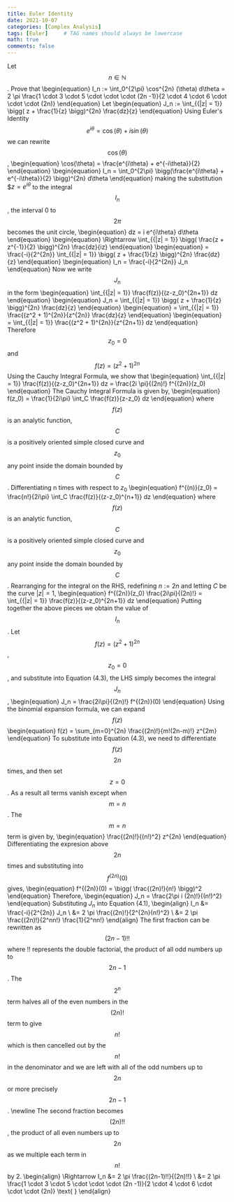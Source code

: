 ```yaml
---
title: Euler Identity
date: 2021-10-07
categories: [Complex Analysis]
tags: [Euler]     # TAG names should always be lowercase
math: true
comments: false
---
```

Let $$n \in \mathbb{N}$$. Prove that
\begin{equation}
I_n := \int_0^{2\pi} \cos^{2n} (\theta) d\theta = 2 \pi \frac{1 \cdot 3 \cdot 5 \cdot \cdot \cdot (2n -1)}{2 \cdot 4 \cdot 6 \cdot \cdot \cdot (2n)}
\end{equation}
Let
\begin{equation}
J_n := \int_{\{|z| = 1\}} \bigg( z + \frac{1}{z} \bigg)^{2n} \frac{dz}{z}
\end{equation}
Using Euler's Identity $$e^{i \theta} = \cos(\theta) + i\sin(\theta)$$ we can rewrite $$\cos(\theta)$$,
\begin{equation}
\cos(\theta) = \frac{e^{i\theta} + e^{-i\theta}}{2}
\end{equation}
\begin{equation}
I_n = \int_0^{2\pi} \bigg(\frac{e^{i\theta} + e^{-i\theta}}{2} \bigg)^{2n} d\theta
\end{equation}
making the substitution $$z = e^{i \theta}$ to the integral $$I_n$$, the interval 0 to $$2\pi$$ becomes the unit circle,
\begin{equation}
dz = i e^{i\theta} d\theta
\end{equation}
\begin{equation}
\Rightarrow \int_{\{|z| = 1\}} \bigg( \frac{z + z^{-1}}{2} \bigg)^{2n} \frac{dz}{iz}
\end{equation}
\begin{equation}
= \frac{-i}{2^{2n}} \int_{\{|z| = 1\}} \bigg( z + \frac{1}{z} \bigg)^{2n} \frac{dz}{z}
\end{equation}
\begin{equation}
I_n =  \frac{-i}{2^{2n}} J_n
\end{equation}
Now we write $$J_n$$ in the form
\begin{equation}
\int_{\{|z| = 1\}} \frac{f(z)}{(z-z_0)^{2n+1}} dz
\end{equation}
\begin{equation}
J_n = \int_{\{|z| = 1\}} \bigg( z + \frac{1}{z} \bigg)^{2n} \frac{dz}{z}
\end{equation}
\begin{equation}
= \int_{\{|z| = 1\}} \frac{(z^2 + 1)^{2n}}{z^{2n}} \frac{dz}{z}
\end{equation}
\begin{equation}
= \int_{\{|z| = 1\}} \frac{(z^2 + 1)^{2n}}{z^{2n+1}} dz
\end{equation}
Therefore $$z_0 = 0$$ and $$f(z) = (z^2+1)^{2n}$$
Using the Cauchy Integral Formula, we show that
\begin{equation}
\int_{\{|z| = 1\}} \frac{f(z)}{(z-z_0)^{2n+1}} dz = \frac{2i \pi}{(2n)!} f^{(2n)}(z_0)
\end{equation}
The Cauchy Integral Formula is given by,
\begin{equation}
f(z_0) = \frac{1}{2i\pi} \int_C \frac{f(z)}{z-z_0} dz
\end{equation}
where $$f(z)$$ is an analytic function, $$C$$ is a positively oriented simple closed curve and $$z_0$$ any point inside the domain bounded by $$C$$. Differentiating n times with respect to $z_0$
\begin{equation}
f^{(n)}(z_0) = \frac{n!}{2i\pi} \int_C \frac{f(z)}{(z-z_0)^{n+1}} dz
\end{equation}
where $$f(z)$$ is an analytic function, $$C$$ is a positively oriented simple closed curve and $$z_0$$ any point inside the domain bounded by $$C$$. Rearranging for the integral on the RHS, redefining $n:=2n$ and letting $C$ be the curve $|z| = 1$,
\begin{equation}
f^{(2n)}(z_0) \frac{2i\pi}{(2n)!} = \int_{\{|z| = 1\}} \frac{f(z)}{(z-z_0)^{2n+1}} dz
\end{equation}
Putting together the above pieces we obtain the value of $$I_n$$.
Let $$f(z) = (z^2+1)^{2n}$$, $$z_0 = 0$$, and substitute into Equation (4.3), the LHS simply becomes the integral $$J_n$$,
\begin{equation}
J_n = \frac{2i\pi}{(2n)!} f^{(2n)}(0)
\end{equation}
Using the binomial expansion formula, we can expand $$f(z)$$
\begin{equation}
f(z) = \sum_{m=0}^{2n} \frac{(2n)!}{m!(2n-m)!} z^{2m}
\end{equation}
To substitute into Equation (4.3), we need to differentiate $$f(z)$$ $$2n$$ times, and then set $$z = 0$$. As a result all terms vanish except when $$m = n$$. The $$m = n$$ term is given by,
\begin{equation}
\frac{(2n)!}{(n!)^2} z^{2n}
\end{equation}
Differentiating the expresion above $$2n$$ times and substituting into $$f^{(2n)}(0)$$ gives,
\begin{equation}
f^{(2n)}(0) = \bigg( \frac{(2n)!}{n!} \bigg)^2
\end{equation}
Therefore,
\begin{equation}
J_n = \frac{2\pi i (2n)!}{(n!)^2}
\end{equation}
Substituting $J_n$ into Equation (4.1),
\begin{align}
I_n &=  \frac{-i}{2^{2n}} J_n \\
&= 2 \pi \frac{(2n)!}{2^{2n}(n!)^2} \\
&= 2 \pi \frac{(2n)!}{2^nn!} \frac{1}{2^nn!}
\end{align}
The first fraction can be rewritten as $$(2n-1)!!$$ where !! represents the double factorial, the product of all odd numbers up to $$2n-1$$. The $$2^n$$ term halves all of the even numbers in the $$(2n)!$$ term to give $$n!$$ which is then cancelled out by the $$n!$$ in the denominator and we are left with all of the odd numbers up to $$2n$$ or more precisely $$2n-1$$. \newline
The second fraction becomes $$(2n)!!$$, the product of all even numbers up to $$2n$$ as we multiple each term in $$n!$$ by 2.
\begin{align}
\Rightarrow I_n &= 2 \pi \frac{(2n-1)!!}{(2n)!!} \\
&= 2 \pi \frac{1 \cdot 3 \cdot 5 \cdot \cdot \cdot (2n -1)}{2 \cdot 4 \cdot 6 \cdot \cdot \cdot (2n)} \text{ }
\end{align}
